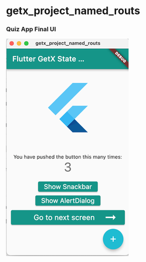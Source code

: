 # getx_project_named_routs

### Quiz App Final UI

<!-- ![Preview](/gif.gif) -->

![App UI](ui_images/ui1.png)
